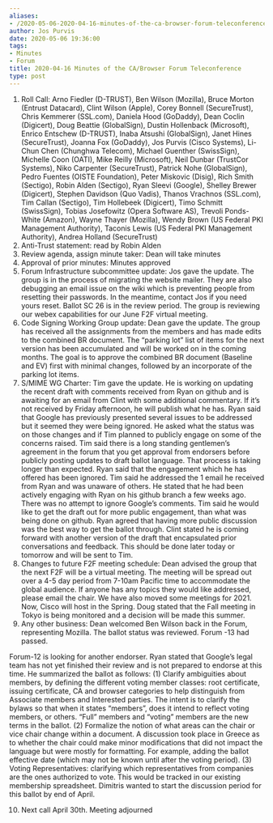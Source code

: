 ```yaml
---
aliases:
- /2020-05-06-2020-04-16-minutes-of-the-ca-browser-forum-teleconference/
author: Jos Purvis
date: 2020-05-06 19:36:00
tags:
- Minutes
- Forum
title: 2020-04-16 Minutes of the CA/Browser Forum Teleconference
type: post
---
```


1. Roll Call: Arno Fiedler (D-TRUST), Ben Wilson (Mozilla), Bruce Morton (Entrust Datacard), Clint Wilson (Apple), Corey Bonnell (SecureTrust), Chris Kemmerer (SSL.com), Daniela Hood (GoDaddy), Dean Coclin (Digicert), Doug Beattie (GlobalSign), Dustin Hollenback (Microsoft), Enrico Entschew (D-TRUST), Inaba Atsushi (GlobalSign), Janet Hines (SecureTrust), Joanna Fox (GoDaddy), Jos Purvis (Cisco Systems), Li-Chun Chen (Chunghwa Telecom), Michael Guenther (SwissSign), Michelle Coon (OATI), Mike Reilly (Microsoft), Neil Dunbar (TrustCor Systems), Niko Carpenter (SecureTrust), Patrick Nohe (GlobalSign), Pedro Fuentes (OISTE Foundation), Peter Miskovic (Disig), Rich Smith (Sectigo), Robin Alden (Sectigo), Ryan Sleevi (Google), Shelley Brewer (Digicert), Stephen Davidson (Quo Vadis), Thanos Vrachnos (SSL.com), Tim Callan (Sectigo), Tim Hollebeek (Digicert), Timo Schmitt (SwissSign), Tobias Josefowitz (Opera Software AS), Trevoli Ponds-White (Amazon), Wayne Thayer (Mozilla), Wendy Brown (US Federal PKI Management Authority), Taconis Lewis (US Federal PKI Management Authority), Andrea Holland (SecureTrust)
1. Anti-Trust statement: read by Robin Alden
1. Review agenda, assign minute taker: Dean will take minutes
1. Approval of prior minutes: Minutes approved
1. Forum Infrastructure subcommittee update: Jos gave the update. The group is in the process of migrating the website mailer. They are also debugging an email issue on the wiki which is preventing people from resetting their passwords. In the meantime, contact Jos if you need yours reset. Ballot SC 26 is in the review period. The group is reviewing our webex capabilities for our June F2F virtual meeting.
1. Code Signing Working Group update: Dean gave the update. The group has received all the assignments from the members and has made edits to the combined BR document. The “parking lot” list of items for the next version has been accumulated and will be worked on in the coming months. The goal is to approve the combined BR document (Baseline and EV) first with minimal changes, followed by an incorporate of the parking lot items.
1. S/MIME WG Charter: Tim gave the update. He is working on updating the recent draft with comments received from Ryan on github and is awaiting for an email from Clint with some additional commentary. If it’s not received by Friday afternoon, he will publish what he has. Ryan said that Google has previously presented several issues to be addressed but it seemed they were being ignored. He asked what the status was on those changes and if Tim planned to publicly engage on some of the concerns raised. Tim said there is a long standing gentlemen’s agreement in the forum that you get approval from endorsers before publicly posting updates to draft ballot language. That process is taking longer than expected. Ryan said that the engagement which he has offered has been ignored. Tim said he addressed the 1 email he received from Ryan and was unaware of others. He stated that he had been actively engaging with Ryan on his github branch a few weeks ago. There was no attempt to ignore Google’s comments. Tim said he would like to get the draft out for more public engagement, than what was being done on github. Ryan agreed that having more public discussion was the best way to get the ballot through. Clint stated he is coming forward with another version of the draft that encapsulated prior conversations and feedback. This should be done later today or tomorrow and will be sent to Tim.
1. Changes to future F2F meeting schedule: Dean advised the group that the next F2F will be a virtual meeting. The meeting will be spread out over a 4-5 day period from 7-10am Pacific time to accommodate the global audience. If anyone has any topics they would like addressed, please email the chair. We have also moved some meetings for 2021. Now, Cisco will host in the Spring. Doug stated that the Fall meeting in Tokyo is being monitored and a decision will be made this summer.
1. Any other business: Dean welcomed Ben Wilson back in the Forum, representing Mozilla. The ballot status was reviewed. Forum -13 had passed.

Forum-12 is looking for another endorser. Ryan stated that Google’s legal team has not yet finished their review and is not prepared to endorse at this time. He summarized the ballot as follows: (1) Clarify ambiguities about members, by defining the different voting member classes: root certificate, issuing certificate, CA and browser categories to help distinguish from Associate members and Interested parties. The intent is to clarify the bylaws so that when it states “members”, does it intend to reflect voting members, or others. “Full” members and “voting” members are the new terms in the ballot. (2) Formalize the notion of what areas can the chair or vice chair change within a document. A discussion took place in Greece as to whether the chair could make minor modifications that did not impact the language but were mostly for formatting. For example, adding the ballot effective date (which may not be known until after the voting period). (3) Voting Representatives: clarifying which representatives from companies are the ones authorized to vote. This would be tracked in our existing membership spreadsheet. Dimitris wanted to start the discussion period for this ballot by end of April.

10. Next call April 30th. Meeting adjourned